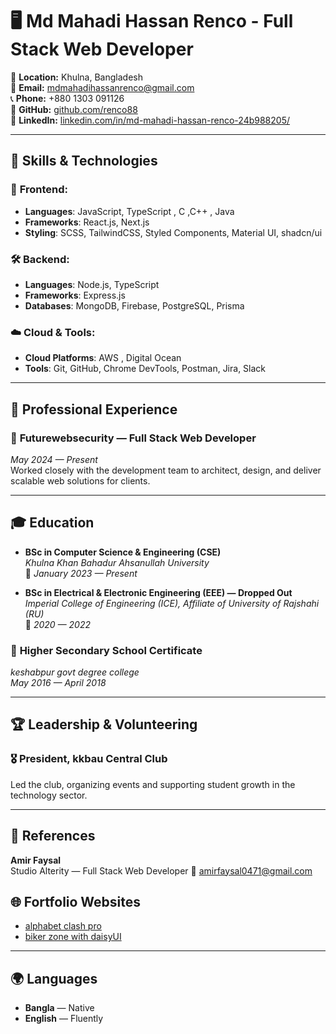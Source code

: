 # 🖥️ Md Mahadi Hassan Renco - Full Stack Web Developer

📍 **Location:** Khulna, Bangladesh  
📧 **Email:** [mdmahadihassanrenco@gmail.com](mailto:amirfaysal0471@gmail.com)  
📞 **Phone:** +880 1303 091126  
🔗 **GitHub:** [github.com/renco88](https://github.com/renco88)  
🔗 **LinkedIn:** [linkedin.com/in/md-mahadi-hassan-renco-24b988205/](https://www.linkedin.com/in/md-mahadi-hassan-renco-24b988205/)

---

## 🚀 Skills & Technologies

### 🔧 **Frontend:**
- **Languages**: JavaScript, TypeScript , C ,C++ , Java
- **Frameworks**: React.js, Next.js
- **Styling**: SCSS, TailwindCSS, Styled Components, Material UI, shadcn/ui

### 🛠️ **Backend:**
- **Languages**: Node.js, TypeScript
- **Frameworks**: Express.js
- **Databases**: MongoDB, Firebase, PostgreSQL, Prisma

### ☁️ **Cloud & Tools:**
- **Cloud Platforms**: AWS , Digital Ocean
- **Tools**: Git, GitHub, Chrome DevTools, Postman, Jira, Slack

---

## 💼 Professional Experience

### 🌟 **Futurewebsecurity** — Full Stack Web Developer  
*May 2024 — Present*  
Worked closely with the development team to architect, design, and deliver scalable web solutions for clients.


---

## 🎓 Education

- **BSc in Computer Science & Engineering (CSE)**  
  *Khulna Khan Bahadur Ahsanullah University*  
  📅 *January 2023 — Present*  

- **BSc in Electrical & Electronic Engineering (EEE) — Dropped Out**  
  *Imperial College of Engineering (ICE), Affiliate of University of Rajshahi (RU)*  
  📅 *2020 — 2022*  

### 🏅 **Higher Secondary School Certificate**  
*keshabpur govt degree college*  
*May 2016 — April 2018*

---

## 🏆 Leadership & Volunteering

### 🎖️ **President, kkbau Central Club**  
Led the club, organizing events and supporting student growth in the technology sector.

---

## 📇 References

**Amir Faysal**  
Studio Alterity — Full Stack Web Developer 
📧 [amirfaysal0471@gmail.com](mailto:amirfaysal0471@gmail.com)



## 🌐 Fortfolio Websites

- [alphabet clash pro](https://renco88.github.io/alphabet-clash-pro/)
- [biker zone with daisyUI](https://renco88.github.io/biker_zone_with_daisyUI/)

---

## 🌍 Languages

- **Bangla** — Native
- **English** — Fluently
